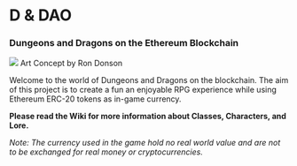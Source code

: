 # D & DAO
### Dungeons and Dragons on the Ethereum Blockchain 

![](https://i.imgur.com/urKnMPj.png)
Art Concept by Ron Donson 

Welcome to the world of Dungeons and Dragons on the blockchain. The aim of this project is to create a fun an enjoyable RPG experience 
while using Ethereum ERC-20 tokens as in-game currency.

<b> Please read the Wiki for more information about Classes, Characters, and Lore.</b>

<i> Note: The currency used in the game hold no real world value and are not to be exchanged for real money or cryptocurrencies. </i>

